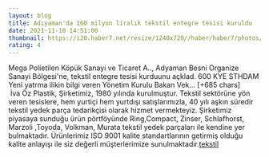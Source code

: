 ```yaml
--- 
layout: blog
title: Adıyaman'da 160 milyon liralık tekstil entegre tesisi kuruldu
date: 2021-11-10 14:51:00
thumbnail: https://i20.haber7.net/resize/1240x720//haber/haber7/photos/2021/45/BUqKE_1636555898_3897.jpg
rating: 4
---
```

Mega Polietilen Köpük Sanayi ve Ticaret A.., Adyaman Besni Organize Sanayi Bölgesi'ne, tekstil entegre tesisi kurduunu açklad.
600 KYE STHDAM
Yeni yatrma ilikin bilgi veren Yönetim Kurulu Bakan Vek… [+685 chars]</br>&nbsp;İva Öz Plastik, Şirketimiz, 1980 yılında kurulmuştur. Tekstil sektörüne yön veren tesislere, hem yurtiçi hem yurtdışı satışlarımızla, 40 yılı aşkın süredir tekstil yedek parça tedarikçisi olarak hizmet vermekteyiz. Şirketimiz piyasaya sunduğu ürün pörtföyünde Ring,Compact, Zinser, Schlafhorst, Marzoli ,Toyoda, Volkman, Murata tekstil yedek parçaları ile kendine yer bulmaktadır. Ürünlerimiz ISO 9001 kalite standartlarının getirmiş olduğu kalite anlayışı ile siz değerli müşterlerimize sunulmaktadır.<a href="https://www.ivaozplastik.com/">tekstil</a>